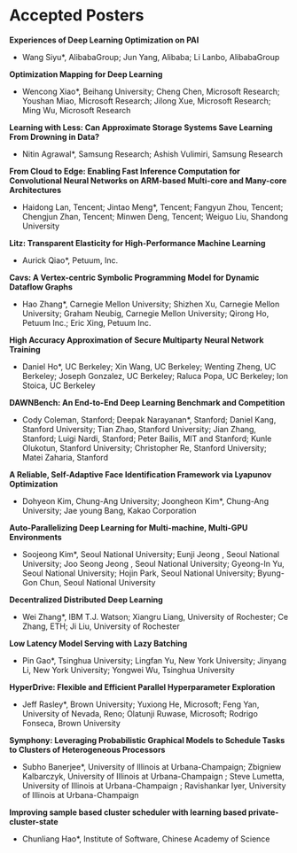 
# Accepted Posters



**Experiences of Deep Learning Optimization on PAI**
 * Wang Siyu*, AlibabaGroup; Jun Yang, Alibaba; Li Lanbo, AlibabaGroup


**Optimization Mapping for Deep Learning**
 * Wencong Xiao*, Beihang University; Cheng Chen, Microsoft Research; Youshan Miao, Microsoft Research; Jilong Xue, Microsoft Research; Ming Wu, Microsoft Research
 
 **Learning with Less: Can Approximate Storage Systems Save Learning From Drowning in Data?**
  * Nitin Agrawal*, Samsung Research; Ashish Vulimiri, Samsung Research
 
 **From Cloud to Edge: Enabling Fast Inference Computation for Convolutional Neural Networks on ARM-based Multi-core and Many-core Architectures**
  * Haidong Lan, Tencent; Jintao Meng*, Tencent; Fangyun Zhou, Tencent; Chengjun Zhan, Tencent; Minwen Deng, Tencent; Weiguo Liu, Shandong University
 
 **Litz: Transparent Elasticity for High-Performance Machine Learning**
  * Aurick Qiao*, Petuum, Inc.
 
 **Cavs: A Vertex-centric Symbolic Programming Model for Dynamic Dataflow Graphs**
  * Hao Zhang*, Carnegie Mellon University; Shizhen Xu, Carnegie Mellon University; Graham Neubig, Carnegie Mellon University; Qirong Ho, Petuum Inc.; Eric Xing, Petuum Inc.
 
 **High Accuracy Approximation of Secure Multiparty Neural Network Training**
  * Daniel Ho*, UC Berkeley; Xin Wang, UC Berkeley; Wenting Zheng, UC Berkeley; Joseph Gonzalez, UC Berkeley; Raluca Popa, UC Berkeley; Ion Stoica, UC Berkeley
 
 **DAWNBench: An End-to-End Deep Learning Benchmark and Competition**
  * Cody Coleman, Stanford; Deepak Narayanan*, Stanford; Daniel Kang, Stanford University; Tian Zhao, Stanford University; Jian Zhang, Stanford; Luigi Nardi, Stanford; Peter Bailis, MIT and Stanford; Kunle Olukotun, Stanford University; Christopher Re, Stanford University; Matei Zaharia, Stanford
 
 **A Reliable, Self-Adaptive Face Identification Framework via Lyapunov Optimization**
  * Dohyeon Kim, Chung-Ang University; Joongheon Kim*, Chung-Ang University; Jae young Bang, Kakao Corporation
 
 **Auto-Parallelizing Deep Learning for Multi-machine, Multi-GPU Environments**
  * Soojeong Kim*, Seoul National University; Eunji  Jeong , Seoul National University; Joo Seong Jeong , Seoul National University; Gyeong-In Yu, Seoul National University; Hojin Park, Seoul National University; Byung-Gon Chun, Seoul National University
 
 **Decentralized Distributed Deep Learning**
  * Wei Zhang*, IBM T.J. Watson; Xiangru Liang, University of Rochester; Ce Zhang, ETH; Ji  Liu, University of Rochester
 
 **Low Latency Model Serving with Lazy Batching**
  * Pin Gao*, Tsinghua University; Lingfan Yu, New York University; Jinyang Li, New York University; Yongwei Wu, Tsinghua University
 
 **HyperDrive: Flexible and Efficient Parallel Hyperparameter Exploration**
  * Jeff Rasley*, Brown University; Yuxiong He, Microsoft; Feng Yan, University of Nevada, Reno; Olatunji Ruwase, Microsoft; Rodrigo Fonseca, Brown University
 
 **Symphony: Leveraging Probabilistic Graphical Models to Schedule Tasks to Clusters of Heterogeneous Processors**
  * Subho Banerjee*, University of Illinois at Urbana-Champaign; Zbigniew Kalbarczyk, University of Illinois at Urbana-Champaign ; Steve Lumetta, University of Illinois at Urbana-Champaign ; Ravishankar Iyer, University of Illinois at Urbana-Champaign 
 
 **Improving sample based cluster scheduler with learning based private-cluster-state**
  * Chunliang Hao*, Institute of Software, Chinese Academy of Science

